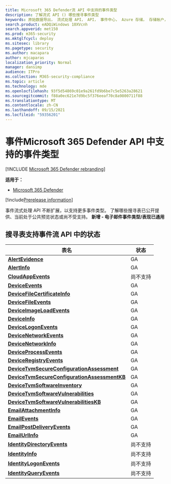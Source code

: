 ```yaml
---
title: Microsoft 365 Defender流 API 中支持的事件类型
description: 了解流式 API () 哪些搜寻事件类型
keywords: 原始数据导出， 流式处理 API， API， 事件中心， Azure 存储， 存储帐户， 搜寻， 原始数据共享
search.product: eADQiWindows 10XVcnh
search.appverid: met150
ms.prod: m365-security
ms.mktglfcycl: deploy
ms.sitesec: library
ms.pagetype: security
ms.author: macapara
author: mjcaparas
localization_priority: Normal
manager: dansimp
audience: ITPro
ms.collection: M365-security-compliance
ms.topic: article
ms.technology: mde
ms.openlocfilehash: 93f5d54869c01e9a261fd9b6be7c5e5263a28621
ms.sourcegitcommit: f88a0ec621e7d9bc5f376eeaf70c8a9800711f88
ms.translationtype: MT
ms.contentlocale: zh-CN
ms.lasthandoff: 09/15/2021
ms.locfileid: "59356201"
---
```

# <a name="supported-microsoft-365-defender-event-types-in-event-streaming-api"></a>事件Microsoft 365 Defender API 中支持的事件类型

[!INCLUDE [Microsoft 365 Defender rebranding](../../includes/microsoft-defender.md)]

**适用于：**
- [Microsoft 365 Defender](https://go.microsoft.com/fwlink/?linkid=2118804)

[!include[Prerelease information](../../includes/prerelease.md)]


事件流式处理 API 不断扩展，以支持更多事件类型。 了解哪些搜寻表已公开提供、当前处于公共预览状态或尚不受支持。 
**新增 - 电子邮件事件类型/表现已通用**

## <a name="hunting-tables-support-status-in-event-streaming-api"></a>搜寻表支持事件流 API 中的状态

| 表名 | 状态 |
|------------|-------------|
| **[AlertEvidence](advanced-hunting-alertevidence-table.md)** | GA |
| **[AlertInfo](advanced-hunting-alertinfo-table.md)** | GA  |
| **[CloudAppEvents](advanced-hunting-cloudappevents-table.md)** | 尚不支持 |
| **[DeviceEvents](advanced-hunting-deviceevents-table.md)** |GA |
| **[DeviceFileCertificateInfo](advanced-hunting-DeviceFileCertificateInfo-table.md)** |GA |
| **[DeviceFileEvents](advanced-hunting-devicefileevents-table.md)** | GA |
| **[DeviceImageLoadEvents](advanced-hunting-deviceimageloadevents-table.md)** | GA |
| **[DeviceInfo](advanced-hunting-deviceinfo-table.md)** | GA |
| **[DeviceLogonEvents](advanced-hunting-devicelogonevents-table.md)** | GA |
| **[DeviceNetworkEvents](advanced-hunting-devicenetworkevents-table.md)** |GA |
| **[DeviceNetworkInfo](advanced-hunting-devicenetworkinfo-table.md)** | GA |
| **[DeviceProcessEvents](advanced-hunting-deviceprocessevents-table.md)** | GA |
| **[DeviceRegistryEvents](advanced-hunting-deviceregistryevents-table.md)** | GA |
| **[DeviceTvmSecureConfigurationAssessment](advanced-hunting-devicetvmsecureconfigurationassessment-table.md)** | GA |
| **[DeviceTvmSecureConfigurationAssessmentKB](advanced-hunting-devicetvmsecureconfigurationassessmentkb-table.md)** | GA  |
| **[DeviceTvmSoftwareInventory](advanced-hunting-devicetvmsoftwareinventory-table.md)** | GA |
| **[DeviceTvmSoftwareVulnerabilities](advanced-hunting-devicetvmsoftwarevulnerabilities-table.md)** | GA |
| **[DeviceTvmSoftwareVulnerabilitiesKB](advanced-hunting-devicetvmsoftwarevulnerabilitieskb-table.md)** | GA |
| **[EmailAttachmentInfo](advanced-hunting-emailattachmentinfo-table.md)** | GA |
| **[EmailEvents](advanced-hunting-emailevents-table.md)** | GA |
| **[EmailPostDeliveryEvents](advanced-hunting-emailpostdeliveryevents-table.md)** | GA |
| **[EmailUrlInfo](advanced-hunting-emailurlinfo-table.md)** | GA |
| **[IdentityDirectoryEvents](advanced-hunting-identitydirectoryevents-table.md)** | 尚不支持 |
| **[IdentityInfo](advanced-hunting-identityinfo-table.md)** |尚不支持|
| **[IdentityLogonEvents](advanced-hunting-identitylogonevents-table.md)** | 尚不支持 |
| **[IdentityQueryEvents](advanced-hunting-identityqueryevents-table.md)** | 尚不支持 |

